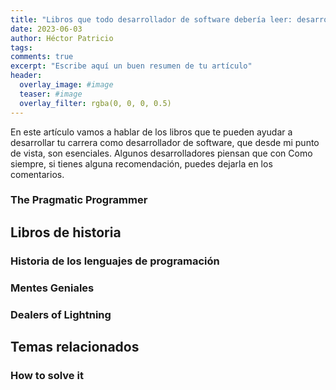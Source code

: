 ```yaml
---
title: "Libros que todo desarrollador de software debería leer: desarrollo de carrera"
date: 2023-06-03
author: Héctor Patricio
tags:
comments: true
excerpt: "Escribe aquí un buen resumen de tu artículo"
header:
  overlay_image: #image
  teaser: #image
  overlay_filter: rgba(0, 0, 0, 0.5)
---
```


En este artículo vamos a hablar de los libros que te pueden ayudar a desarrollar tu carrera como desarrollador de software, que desde mi punto de vista, son esenciales.
Algunos desarrolladores piensan que con
Como siempre, si tienes alguna recomendación, puedes dejarla en los comentarios.

### The Pragmatic Programmer
## Libros de historia

### Historia de los lenguajes de programación
### Mentes Geniales
### Dealers of Lightning


## Temas relacionados

### How to solve it